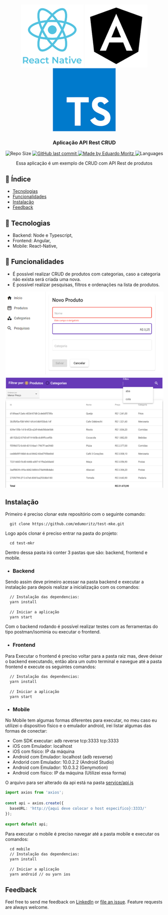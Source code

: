 <br />
<p align="center">
  <a>
    <img alt="Github Explore" title="Github Explore" src=".github/tech_reactnative.webp" width="200">
    <img alt="Github Explore" title="Github Explore" src=".github/ang.png" width="200">
    <img alt="Github Explore" title="Github Explore" src=".github/ts.png" width="200">
  </a>
</p>

<h3 align="center">
  Aplicação API Rest CRUD
</h3>

<p align="center">
  <a>
    <img alt="Repo Size" title="Repo Size" src="https://img.shields.io/github/repo-size/edumoritz/test-mke"">
  </a>

  <a href="https://github.com/edumoritz/test-mke/commits/master">
    <img alt="GitHub last commit" src="https://img.shields.io/github/last-commit/edumoritz/test-mke?color=%23999">
  </a>

  <a href="https://www.linkedin.com/in/eduardo-moritz-5298a0118/">
    <img alt="Made by Eduardo Moritz" src="https://img.shields.io/badge/made%20by-edumoritz-%23999">
  </a>
  
  <a>
    <img alt="Languages" title="Languages" src="https://img.shields.io/github/languages/count/edumoritz/test-mke">
  </a>
</p>

<p align="center">
Essa aplicação é um exemplo de CRUD com API Rest de produtos
<p>



## 📖 Índice

- [Tecnologias](#rocket-tecnologias)
- [Funcionalidades](#bookmark-funcionalidades)
- [Instalação](#instalação)
- [Feedback](#feedback)

## :rocket: Tecnologias

* Backend: Node e Typescript,
* Frontend: Angular,
* Mobile: React-Native,

## :bookmark: Funcionalidades

* É possível realizar CRUD de produtos com categorias, caso a categoria não exista será criada uma nova.
* É possível realizar pesquisas, filtros e ordenações na lista de produtos.

<p align="center">
  <img src = ".github/frontcreate.png" width=700>
  <img src = ".github/frontsearch.png" width=700>
</p>



## Instalação

Primeiro é preciso clonar este repositório com o seguinte comando:
```
  git clone https://github.com/edumoritz/test-mke.git 
```
Logo após clonar é preciso entrar na pasta do projeto:
```
  cd test-mkr
```
Dentro dessa pasta irá conter 3 pastas que são: backend, frontend e mobile.
* <h3>Backend</h3>
Sendo assim deve primeiro acessar na pasta backend e executar a instalação para depois realizar a inicialização com os comandos:
```  cd backend
  // Instalação das dependencias:
  yarn install
  
  // Iniciar a aplicação
  yarn start
```
Com o backend rodando é possível realizar testes com as ferramentas do tipo postman/isominia ou executar o frontend.

* <h3>Frontend</h3>

Para Executar o frontend é preciso voltar para a pasta raiz mas, deve deixar o backend executando, então abra um outro terminal e navegue até a pasta frontend e execute os seguintes comandos:
```  cd frontend
  // Instalação das dependencias:
  yarn install
  
  // Iniciar a aplicação
  yarn start
```
* <h3>Mobile</h3>
No Mobile tem algumas formas diferentes para executar, no meu caso eu utilizei o dispositivo físico e o emulador android, irei listar algumas das formas de conectar:

* Com SDK executar: adb reverse tcp:3333 tcp:3333
* iOS com Emulador: localhost
* iOS com físico: IP da máquina
* Android com Emulador: localhost (adb resverse)
* Andorid com Emulador: 10.0.2.2 (Android Studio)
* Android com Emulador: 10.0.3.2 (Genymotion)
* Android com físico: IP da máquina (Utilizei essa forma)

O arquivo para ser alterado da api está na pasta <a href="https://github.com/edumoritz/test-mke/blob/master/mobile/src/services/api.js">service/api.js
</a>
```ts
import axios from 'axios';

const api = axios.create({
  baseURL: 'http://{aqui deve colocar o host especifico}:3333/'
});

export default api;
```
Para executar o mobile é preciso navegar até a pasta mobile e executar os comandos:
```
  cd mobile
  // Instalação das dependencias:
  yarn install
  
  // Iniciar a aplicação
  yarn android // ou yarn ios
```

## Feedback

Feel free to send me feedback on [LinkedIn](https://www.linkedin.com/in/eduardo-moritz-5298a0118/) or [file an issue](https://github.com/edumoritz/test-mke). Feature requests are always welcome.

